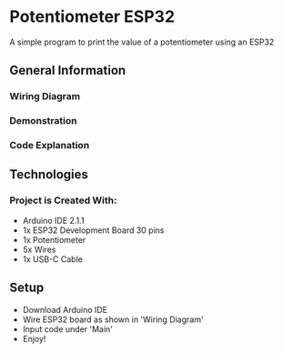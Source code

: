 # Potentiometer ESP32

A simple program to print the value of a potentiometer using an ESP32

## General Information

### Wiring Diagram



### Demonstration



### Code Explanation



## Technologies

### Project is Created With:

- Arduino IDE 2.1.1
- 1x ESP32 Development Board 30 pins
- 1x Potentiometer
- 5x Wires
- 1x USB-C Cable

## Setup

- Download Arduino IDE
- Wire ESP32 board as shown in 'Wiring Diagram'
- Input code under 'Main'
- Enjoy!
